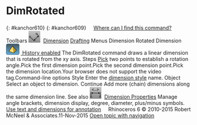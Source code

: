 ---
---


# DimRotated
{: #kanchor610}
{: #kanchor609}
 [![images/transparent.gif](images/transparent.gif)Where can I find this command?](javascript:void(0);) Toolbars
![images/dimrotated.png](images/dimrotated.png) [Dimension](dimension-toolbar.html)  [Drafting](drafting-toolbar.html) 
Menus
Dimension
Rotated Dimension
![images/history-tag.png](images/history-tag.png) [&#160;History enabled](historyenabled.html) 
The DimRotated command draws a linear dimension that is rotated from the xy axis.
Steps
 [Pick](pick-location.html) two points to establish a rotation angle.Pick the first dimension point.Pick the second dimension point.Pick the dimension location.Your browser does not support the video tag.Command-line options
Style
Enter the [dimension style](dimensions.html) name.
Object
Select an object to dimension.
Continue
Add more (chain) dimensions along the same dimension line.
See also
![images/docprops-dimension.png](images/docprops-dimension.png) [Dimension Properties](dimension.html) 
Manage angle brackets, dimension display, degree, diameter, plus/minus symbols.
 [Use text and dimensions for annotation](sak-textanddimensions.html) 
&#160;
&#160;
Rhinoceros 6 © 2010-2015 Robert McNeel &amp; Associates.11-Nov-2015
 [Open topic with navigation](dimrotated.html) 

